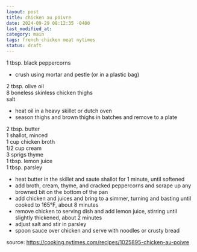 ```yaml
---
layout: post
title: chicken au poivre
date: 2024-09-29 08:12:35 -0400
last_modified_at: 
category: main
tags: french chicken meat nytimes
status: draft
---
```


1 tbsp. black peppercorns  
* crush using mortar and pestle (or in a plastic bag)

2 tbsp. olive oil  
8 boneless skinless chicken thighs  
salt  
* heat oil in a heavy skillet or dutch oven
* season thighs and brown thighs in batches and remove to a plate

2 tbsp. butter  
1 shallot, minced  
1 cup chicken broth  
1/2 cup cream  
3 sprigs thyme  
1 tbsp. lemon juice  
1 tbsp. parsley  
* heat butter in the skillet and saute shallot for 1 minute, until softened
* add broth, cream, thyme, and cracked peppercorns and scrape up any browned bit on the bottom of
  the pan
* add chicken and juices and bring to a simmer, turning and basting until cooked to 165°F, about
  8 minutes
* remove chicken to serving dish and add lemon juice, stirring until slightly thickened, about
  2 minutes
* adjust salt and stir in parsley
* spoon sauce over chicken and serve with noodles or crusty bread

source: <https://cooking.nytimes.com/recipes/1025895-chicken-au-poivre>
